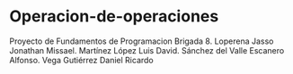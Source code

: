 # Operacion-de-operaciones
Proyecto de Fundamentos de Programacion Brigada 8.
Loperena Jasso Jonathan Missael.
Martínez López Luis David.
Sánchez del Valle Escanero Alfonso.
Vega Gutiérrez Daniel Ricardo
